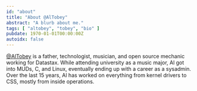 ```yaml
---
id: "about"
title: "About @AlTobey"
abstract: "A blurb about me."
tags: [ "altobey", "tobey", "bio" ]
pubdate: 1970-01-01T00:00:00Z
autoidx: false
---
```


<a href="https://twitter.com/AlTobey">@AlTobey</a> is a father, technologist, musician, and open source mechanic working for Datastax. While attending university as a music major, Al got into MUDs, C, and Linux, eventually ending up with a career as a sysadmin. Over the last 15 years, Al has worked on everything from kernel drivers to CSS, mostly from inside operations.

